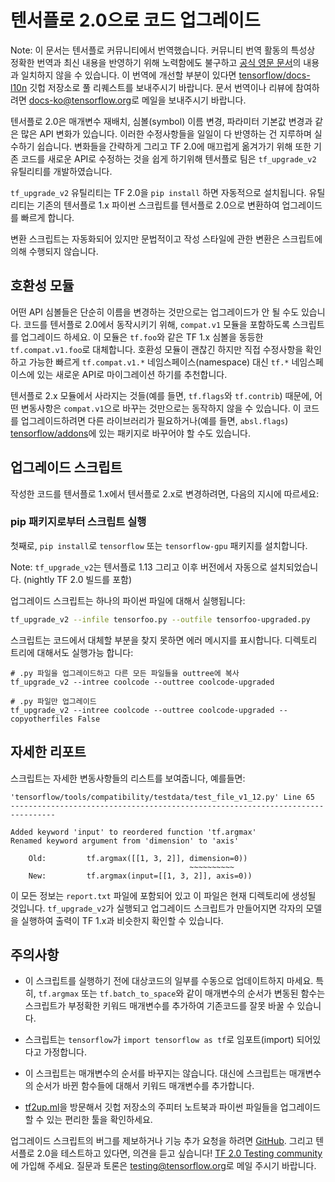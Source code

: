 # 텐서플로 2.0으로 코드 업그레이드

Note: 이 문서는 텐서플로 커뮤니티에서 번역했습니다. 커뮤니티 번역 활동의 특성상 정확한 번역과 최신 내용을 반영하기 위해 노력함에도 불구하고 [공식 영문 문서](https://www.tensorflow.org/?hl=en)의 내용과 일치하지 않을 수 있습니다. 이 번역에 개선할 부분이 있다면 [tensorflow/docs-l10n](https://github.com/tensorflow/docs-l10n/) 깃헙 저장소로 풀 리퀘스트를 보내주시기 바랍니다. 문서 번역이나 리뷰에 참여하려면 [docs-ko@tensorflow.org](https://groups.google.com/a/tensorflow.org/forum/#!forum/docs-ko)로 메일을 보내주시기 바랍니다.

텐서플로 2.0은 매개변수 재배치, 심볼(symbol) 이름 변경, 파라미터 기본값 변경과 같은 많은 API 변화가 있습니다. 이러한
수정사항들을 일일이 다 반영하는 건 지루하며 실수하기 쉽습니다. 변화들을 간략하게 그리고 TF 2.0에 매끄럽게 옮겨가기 위해 또한
기존 코드를 새로운 API로 수정하는 것을 쉽게 하기위해 텐서플로 팀은 `tf_upgrade_v2` 유틸리티를 개발하였습니다.

`tf_upgrade_v2` 유틸리티는 TF 2.0을 `pip install` 하면 자동적으로 설치됩니다. 유틸리티는 기존의 텐서플로 1.x
파이썬 스크립트를 텐서플로 2.0으로 변환하여 업그레이드를 빠르게 합니다.

변환 스크립트는 자동화되어 있지만 문법적이고 작성 스타일에 관한 변환은 스크립트에 의해 수행되지 않습니다.

## 호환성 모듈

어떤 API 심볼들은 단순히 이름을 변경하는 것만으로는 업그레이드가 안 될 수도 있습니다. 코드를 텐서플로 2.0에서 동작시키기 위해,
`compat.v1` 모듈을 포함하도록 스크립트를 업그레이드 하세요. 이 모듈은 `tf.foo`와 같은 TF 1.x 심볼을 동등한
`tf.compat.v1.foo`로 대체합니다. 호환성 모듈이 괜찮긴 하지만 직접 수정사항을 확인하고 가능한 빠르게 `tf.compat.v1.*`
네임스페이스(namespace) 대신 `tf.*` 네임스페이스에 있는 새로운 API로 마이그레이션 하기를 추천합니다.

텐서플로 2.x 모듈에서 사라지는 것들(예를 들면, `tf.flags`와 `tf.contrib`) 때문에, 어떤 변동사항은
`compat.v1`으로 바꾸는 것만으로는 동작하지 않을 수 있습니다. 이 코드를 업그레이드하려면 다른 라이브러리가 필요하거나(예를 들면,
`absl.flags`) [tensorflow/addons](http://www.github.com/tensorflow/addons)에 있는
패키지로 바꾸어야 할 수도 있습니다.

## 업그레이드 스크립트

작성한 코드를 텐서플로 1.x에서 텐서플로 2.x로 변경하려면, 다음의 지시에 따르세요:

### pip 패키지로부터 스크립트 실행

첫째로, `pip install`로 `tensorflow` 또는 `tensorflow-gpu` 패키지를 설치합니다.

Note: `tf_upgrade_v2`는 텐서플로 1.13 그리고 이후 버전에서 자동으로 설치되었습니다. (nightly TF 2.0 빌드를
포함)

업그레이드 스크립트는 하나의 파이썬 파일에 대해서 실행됩니다:

```sh
tf_upgrade_v2 --infile tensorfoo.py --outfile tensorfoo-upgraded.py
```

스크립트는 코드에서 대체할 부분을 찾지 못하면 에러 메시지를 표시합니다. 디렉토리 트리에 대해서도 실행가능 합니다:

```
# .py 파일을 업그레이드하고 다른 모든 파일들을 outtree에 복사
tf_upgrade_v2 --intree coolcode --outtree coolcode-upgraded

# .py 파일만 업그레이드
tf_upgrade_v2 --intree coolcode --outtree coolcode-upgraded --copyotherfiles False
```

## 자세한 리포트

스크립트는 자세한 변동사항들의 리스트를 보여줍니다, 예를들면:

```
'tensorflow/tools/compatibility/testdata/test_file_v1_12.py' Line 65
--------------------------------------------------------------------------------

Added keyword 'input' to reordered function 'tf.argmax'
Renamed keyword argument from 'dimension' to 'axis'

    Old:         tf.argmax([[1, 3, 2]], dimension=0))
                                        ~~~~~~~~~~
    New:         tf.argmax(input=[[1, 3, 2]], axis=0))

```

이 모든 정보는 `report.txt` 파일에 포함되어 있고 이 파일은 현재 디렉토리에 생성될 것입니다. `tf_upgrade_v2`가 실행되고
업그레이드 스크립트가 만들어지면 각자의 모델을 실행하여 출력이 TF 1.x과 비슷한지 확인할 수 있습니다.
## 주의사항

-   이 스크립트를 실행하기 전에 대상코드의 일부를 수동으로 업데이트하지 마세요. 특히, `tf.argmax` 또는
    `tf.batch_to_space`와 같이 매개변수의 순서가 변동된 함수는 스크립트가 부정확한 키워드 매개변수를 추가하여 기존코드를 잘못
    바꿀 수 있습니다.

-   스크립트는 `tensorflow`가 `import tensorflow as tf`로 임포트(import) 되어있다고 가정합니다.

-   이 스크립트는 매개변수의 순서를 바꾸지는 않습니다. 대신에 스크립트는 매개변수의 순서가 바뀐 함수들에 대해서 키워드 매개변수를
    추가합니다.

-   [tf2up.ml](http://tf2up.ml)을 방문해서 깃헙 저장소의 주피터 노트북과 파이썬 파일들을 업그레이드할 수 있는 편리한
    툴을 확인하세요.

업그레이드 스크립트의 버그를 제보하거나 기능 추가 요청을 하려면
[GitHub](https://github.com/tensorflow/tensorflow/issues). 그리고 텐서플로 2.0을 테스트하고
있다면, 의견을 듣고 싶습니다!
[TF 2.0 Testing community](https://groups.google.com/a/tensorflow.org/forum/#!forum/testing)에
가입해 주세요. 질문과 토론은 [testing@tensorflow.org](mailto:testing@tensorflow.org)로 메일 주시기
바랍니다.
